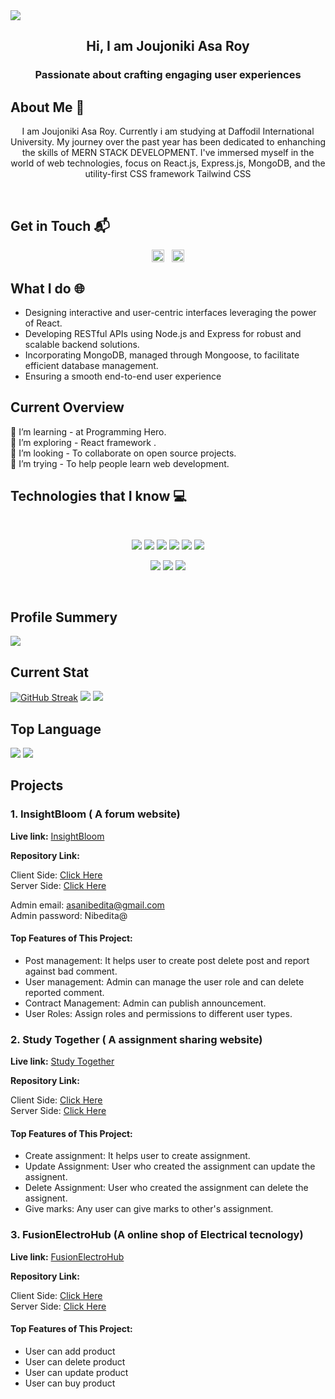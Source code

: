 <img src="./github-cover.png" />
<h2 align="center">Hi, I am Joujoniki Asa Roy</h2>
<h3 align="center">Passionate about crafting engaging user experiences</h3>

 ## About Me 📄

<p align="center">I am Joujoniki Asa Roy. Currently i am studying at Daffodil International University. My journey over the past year has been dedicated to enhanching the skills of <span > MERN STACK DEVELOPMENT</span>. I've immersed myself in the world of web technologies, focus on React.js, Express.js, MongoDB, and the utility-first CSS framework Tailwind CSS</p>
<br/>

## Get in Touch 📬

<p align="center">
<a href="https://www.linkedin.com/in/joujonikiasaroy" target="blank"><img align="center" src="https://raw.githubusercontent.com/rahuldkjain/github-profile-readme-generator/master/src/images/icons/Social/linked-in-alt.svg" alt="Joujoniki Asa Roy" height="20" width="20" /></a><span>&nbsp;&nbsp;</span>
<a href="https://www.facebook.com/joujoniki" target="blank"><img align="center" src="https://raw.githubusercontent.com/rahuldkjain/github-profile-readme-generator/master/src/images/icons/Social/facebook.svg" alt="Joujoniki Asa Roy" height="20" width="20" /></a>
</p>

## What I do 🌐

- Designing interactive and user-centric interfaces leveraging the power of React.
- Developing RESTful APIs using Node.js and Express for robust and scalable backend solutions.
- Incorporating MongoDB, managed through Mongoose, to facilitate efficient database management.
- Ensuring a smooth end-to-end user experience

## Current Overview

🔭 I’m learning - at Programming Hero. <br/>
🌱 I’m exploring -  React framework .  <br/>
👯 I’m looking - To collaborate on open source projects.   <br/>
🤔 I’m trying - To help people learn web development. <br/>


## Technologies that I know :computer: 

<br>
<p align="center">
<img src="https://github.com/mir-hussain/mir-hussain/blob/main/images/icons/HTML.png"/>
<img src="https://github.com/mir-hussain/mir-hussain/blob/main/images/icons/css.png"/>
<img src="https://github.com/mir-hussain/mir-hussain/blob/main/images/icons/JavaScript.png"/>
<img src="https://github.com/mir-hussain/mir-hussain/blob/main/images/icons/react.png"/>
<img src="https://github.com/mir-hussain/mir-hussain/blob/main/images/icons/tailwind.png"/>
<img src="https://github.com/mir-hussain/mir-hussain/blob/main/images/icons/firebase.png"/>
</p>
<p align="center">
<img src="https://github.com/mir-hussain/mir-hussain/blob/main/images/icons/node.png"/>
<img src="https://github.com/mir-hussain/mir-hussain/blob/main/images/icons/express.png"/>
<img src="https://github.com/mir-hussain/mir-hussain/blob/main/images/icons/mongo.png"/>
</p><br/>

## Profile Summery

![](http://github-profile-summary-cards.vercel.app/api/cards/profile-details?username=joujonikiasa2&theme=blueberry)

## Current Stat

[![GitHub Streak](https://github-readme-streak-stats.herokuapp.com?user=JoujonikiAsa2&theme=blueberry)](https://git.io/streak-stats)
![](http://github-profile-summary-cards.vercel.app/api/cards/stats?username=JoujonikiAsa2&theme=blueberry)
![](http://github-profile-summary-cards.vercel.app/api/cards/productive-time?username=JoujonikiAsa2&theme=blueberry&utcOffset=8)

## Top Language

![](http://github-profile-summary-cards.vercel.app/api/cards/repos-per-language?username=JoujonikiAsa2&theme=blueberry)
![](http://github-profile-summary-cards.vercel.app/api/cards/most-commit-language?username=joujonikiasa2&theme=blueberry)

## Projects

<div>
 
 ### 1. InsightBloom ( A forum website)<br/>

**Live link:**  <a href="https://insightbloom-forum-project.netlify.app">InsightBloom</a>

**Repository Link:** <br/>

Client Side: <a href="https://github.com/programming-hero-web-course1/b8a12-client-side-JoujonikiAsa2">Click Here</a> <br/>
Server Side: <a href="https://github.com/programming-hero-web-course1/b8a12-server-side-JoujonikiAsa2">Click Here</a>

Admin email: asanibedita@gmail.com <br/>
Admin password: Nibedita@

#### Top Features of This Project:
- Post management: It helps user to create post delete post and report against bad comment.
- User management: Admin can manage the user role and can delete reported comment.
- Contract Management: Admin can publish announcement.
- User Roles: Assign roles and permissions to different user types.


### 2. Study Together ( A assignment sharing website)<br/>

**Live link:**  <a href="https://symphonious-kangaroo-78a9ea.netlify.app">Study Together</a>

**Repository Link:** <br/>

Client Side: <a href="https://github.com/Porgramming-Hero-web-course/b8a11-client-side-JoujonikiAsa2">Click Here</a> <br/>
Server Side: <a href="https://github.com/Porgramming-Hero-web-course/b8a11-server-side-JoujonikiAsa2">Click Here</a>

#### Top Features of This Project:
- Create assignment: It helps user to create assignment.
- Update Assignment: User who created the assignment can update the assignent.
- Delete Assignment: User who created the assignment can delete the assignent.
- Give marks: Any user can give marks to other's assignment.

### 3. FusionElectroHub (A online shop of Electrical tecnology)<br/>

**Live link:**  <a href="https://fusionelectrohub.web.app">FusionElectroHub</a>

**Repository Link:** <br/>

Client Side: <a href="https://github.com/programming-hero-web-course-4/b8a10-brandshop-client-side-JoujonikiAsa2">Click Here</a> <br/>
Server Side: <a href="https://github.com/programming-hero-web-course-4/b8a10-brandshop-server-side-JoujonikiAsa2">Click Here</a>

#### Top Features of This Project:
- User can add product
- User can delete product
- User can update product
- User can buy product
</div>





